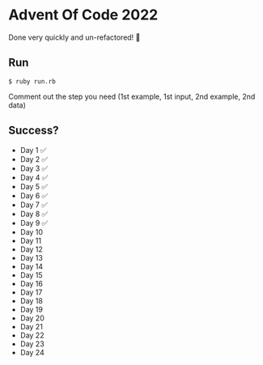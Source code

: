 # Advent Of Code 2022

Done very quickly and un-refactored! 🙂

## Run

`$ ruby run.rb`

Comment out the step you need (1st example, 1st input, 2nd example, 2nd data)

## Success?

- Day 1 ✅
- Day 2 ✅
- Day 3 ✅
- Day 4 ✅
- Day 5 ✅
- Day 6 ✅
- Day 7 ✅
- Day 8 ✅
- Day 9 ✅
- Day 10
- Day 11
- Day 12
- Day 13
- Day 14
- Day 15
- Day 16
- Day 17
- Day 18
- Day 19
- Day 20
- Day 21
- Day 22
- Day 23
- Day 24
